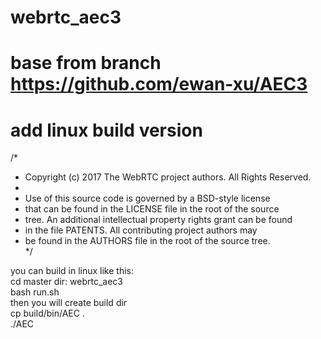 # webrtc_aec3
# base from branch https://github.com/ewan-xu/AEC3
# add linux build version
/*  
 *  Copyright (c) 2017 The WebRTC project authors. All Rights Reserved.  
 *
 *  Use of this source code is governed by a BSD-style license  
 *  that can be found in the LICENSE file in the root of the source  
 *  tree. An additional intellectual property rights grant can be found  
 *  in the file PATENTS.  All contributing project authors may  
 *  be found in the AUTHORS file in the root of the source tree.  
 */
     
you can build in linux like this:  
cd master dir: webrtc_aec3  
bash run.sh  
then you will create build dir  
cp build/bin/AEC .  
./AEC  
